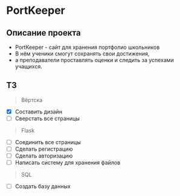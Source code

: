 # PortKeeper

## Описание проекта
* PortKeeper - сайт для хранения портфолио школьников
* В нём ученики смогут сохранять свои достижения,
* а преподаватели проставлять оценки и следить за успехами учащихся.

## ТЗ
> Вёртска
- [x] Составить дизайн
- [ ] Сверстать все страницы
> Flask
- [ ] Соединить все страницы
- [ ] Сделать регистрацию
- [ ] Сделать авторизацию
- [ ] Написать систему для хранения файлов
> SQL
- [ ] Создать базу данных
